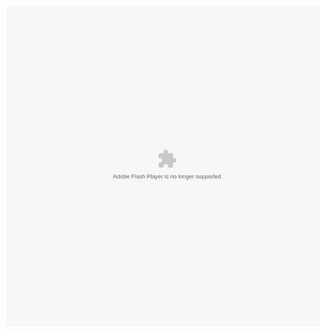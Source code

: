 <object type="application/x-shockwave-flash" data="client-release.swf" width="750" height="750" style="visibility: visible;"><param name="wmode" value="direct"> <param name="quality" value="high"> <param name="bgcolor" value="#000000"></object>